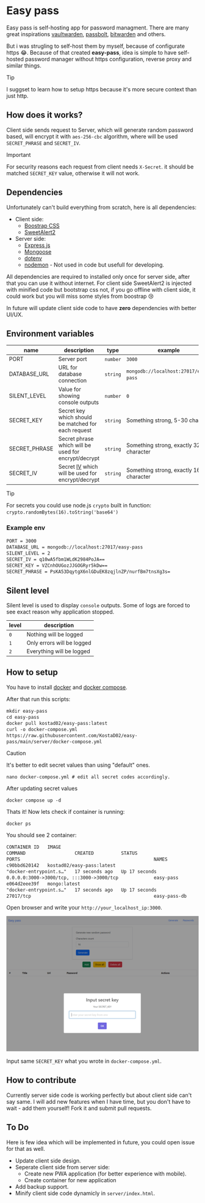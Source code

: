 # Easy pass

Easy pass is self-hosting app for password managment.
There are many great inspirations [vaultwarden](https://www.vaultwarden.net/), [passbolt](https://www.passbolt.com/), [bitwarden](https://bitwarden.com/) and others.

But i was strugling to self-host them by myself, because of configurate https 😂.
Because of that created **easy-pass**, idea is simple to have self-hosted password manager without https configuration, reverse proxy and similar things.

> [!TIP]
> I suggset to learn how to setup https because it's more secure context than just http.

## How does it works?

Client side sends request to Server, which will generate random password based, will encrypt it with `aes-256-cbc` algorithm, where will be used `SECRET_PHRASE` and `SECRET_IV`.

> [!IMPORTANT]
> For security reasons each request from client needs `X-Secret`. it should be matched `SECRET_KEY` value, otherwise it will not work.

## Dependencies

Unfortunately can't build everything from scratch, here is all dependencies:

- Client side:
  - [Boostrap CSS](https://getbootstrap.com/)
  - [SweetAlert2](https://sweetalert2.github.io/)
- Server side:
  - [Express js](https://expressjs.com/)
  - [Mongoose](https://mongoosejs.com/)
  - [dotenv](https://www.npmjs.com/package/dotenv)
  - [nodemon](https://www.npmjs.com/package/nodemon) - Not used in code but usefull for developing.

All dependencies are required to installed only once for server side, after that you can use it without internet. For client side SweetAlert2 is injected with minified code but bootstrap css not, if you go offline with client side, it could work but you will miss some styles from boostrap 😢

In future will update client side code to have **zero** dependencies with better UI/UX.

## Environment variables

| name          | description                                                                                                   | type     | example                                | default |
| ------------- | ------------------------------------------------------------------------------------------------------------- | -------- | -------------------------------------- | ------- |
| PORT          | Server port                                                                                                   | `number` | `3000`                                 | `3000`  |
| DATABASE_URL  | URL for database connection                                                                                   | `string` | `mongodb://localhost:27017/easy-pass`  | nothing |
| SILENT_LEVEL  | Value for showing console outputs                                                                             | `number` | `0`                                    | `0`     |
| SECRET_KEY    | Secret key which should be matched for each request                                                           | `string` | Something strong, 5-30 char            | nothing |
| SECRET_PHRASE | Secret phrase which will be used for encrypt/decrypt                                                          | `string` | Something strong, exactly 32 character | nothing |
| SECRET_IV     | Secret [IV](https://csrc.nist.gov/glossary/term/initialization_vector) which will be used for encrypt/decrypt | `string` | Something strong, exactly 16 character | nothing |

> [!TIP]
> For secrets you could use node.js `crypto` built in function: `crypto.randomBytes(16).toString('base64')`

### Example env

```
PORT = 3000
DATABASE_URL = mongodb://localhost:27017/easy-pass
SILENT_LEVEL = 2
SECRET_IV = q10wA5fbm1WLdK2984PoJA==
SECRET_KEY = VZCnhOUGozJJGOGRyr5kDw==
SECRET_PHRASE = PsKA53DqytgX6nlGDuEK8zqjlnZP/nurfBm7tnsXg3s=
```

## Silent level

Silent level is used to display `console` outputs. Some of logs are forced to see exact reason why application stopped.

| level | description                |
| ----- | -------------------------- |
| `0`   | Nothing will be logged     |
| `1`   | Only errors will be logged |
| `2`   | Everything will be logged  |

## How to setup

You have to install [docker](https://www.docker.com/) and [docker compose](https://docs.docker.com/compose/).

After that run this scripts:

```
mkdir easy-pass
cd easy-pass
docker pull kostad02/easy-pass:latest
curl -o docker-compose.yml https://raw.githubusercontent.com/KostaD02/easy-pass/main/server/docker-compose.yml
```

> [!CAUTION]
> It's better to edit secret values than using "default" ones.

```
nano docker-compose.yml # edit all secret codes accordingly.
```

After updating secret values

```
docker compose up -d
```

Thats it! Now lets check if container is running:

```
docker ps
```

You should see 2 container:

```
CONTAINER ID   IMAGE                                                COMMAND                  CREATED          STATUS                  PORTS                                                 NAMES
c90bbd620142   kostad02/easy-pass:latest                            "docker-entrypoint.s…"   17 seconds ago   Up 17 seconds           0.0.0.0:3000->3000/tcp, :::3000->3000/tcp             easy-pass
e064d2eee39f   mongo:latest                                         "docker-entrypoint.s…"   17 seconds ago   Up 17 seconds           27017/tcp                                             easy-pass-db
```

Open browser and write your `http://your_localhost_ip:3000`.

![Example of easy-pass](view.png)

Input same `SECRET_KEY` what you wrote in `docker-compose.yml`.

## How to contribute

Currently server side code is working perfectly but about client side can't say same. I will add new features when I have time, but you don't have to wait - add them yourself! Fork it and submit pull requests.

## To Do

Here is few idea which will be implemented in future, you could open issue for that as well.

- Update client side design.
- Seperate client side from server side:
  - Create new PWA application (for better experience with mobile).
  - Create container for new application
- Add backup support.
- Minify client side code dynamicly in `server/index.html`.
